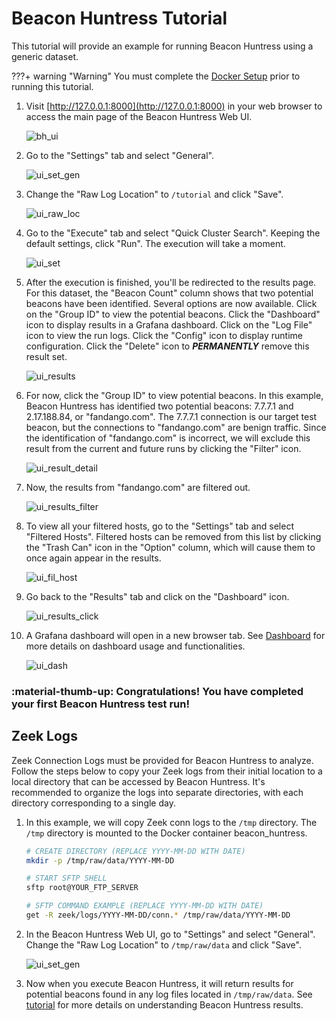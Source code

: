 # Beacon Huntress Tutorial

This tutorial will provide an example for running Beacon Huntress using a generic dataset.

???+ warning "Warning"
    You must complete the [Docker Setup](#docker) prior to running this tutorial.

1. Visit [http://127.0.0.1:8000](http://127.0.0.1:8000) in your web browser to access the main page of the Beacon Huntress Web UI.

   ![bh_ui](/assets/img/bh/home_page.png)

2. Go to the "Settings" tab and select "General".

   ![ui_set_gen](/assets/img/bh/gen_settings.png)

3. Change the "Raw Log Location" to `/tutorial` and click "Save".

   ![ui_raw_loc](/assets/img/bh/set_tutorial.png)

4. Go to the "Execute" tab and select "Quick Cluster Search". Keeping the default settings, click "Run". The execution will take a moment.

   ![ui_set](/assets/img/bh/search_quick_cluster.png)

5. After the execution is finished, you'll be redirected to the results page. For this dataset, the "Beacon Count" column shows that two potential beacons have been identified. Several options are now available. Click on the "Group ID" to view the potential beacons. Click the "Dashboard" icon to display results in a Grafana dashboard. Click on the "Log File" icon to view the run logs. Click the "Config" icon to display runtime configuration. Click the "Delete" icon to <i><b>PERMANENTLY</b></i> remove this result set.

   ![ui_results](/assets/img/bh/results_quick_cluster.png)

6. For now, click the "Group ID" to view potential beacons. In this example, Beacon Huntress has identified two potential beacons: 7.7.7.1 and 2.17.188.84, or "fandango.com". The 7.7.7.1 connection is our target test beacon, but the connections to "fandango.com" are benign traffic. Since the identification of "fandango.com" is incorrect, we will exclude this result from the current and future runs by clicking the "Filter" icon.

   ![ui_result_detail](/assets/img/bh/results_details_highlight.png)

7. Now, the results from "fandango.com" are filtered out.

   ![ui_results_filter](/assets/img/bh/results_details_filtered.png)

8. To view all your filtered hosts, go to the "Settings" tab and select "Filtered Hosts". Filtered hosts can be removed from this list by clicking the "Trash Can" icon in the "Option" column, which will cause them to once again appear in the results.

   ![ui_fil_host](/assets/img/bh/filtered_hosts.png)

9. Go back to the "Results" tab and click on the "Dashboard" icon.

   ![ui_results_click](/assets/img/bh/result_dash_highlighted.png)

10. A Grafana dashboard will open in a new browser tab. See [Dashboard]() for more details on dashboard usage and functionalities.

    ![ui_dash](/assets/img/bh/dash_main.png)

### :material-thumb-up: Congratulations! You have completed your first Beacon Huntress test run!

## <a name="zeek"></a>**Zeek Logs**

Zeek Connection Logs must be provided for Beacon Huntress to analyze. Follow the steps below to copy your Zeek logs from their initial location to a local directory that can be accessed by Beacon Huntress. It's recommended to organize the logs into separate directories, with each directory corresponding to a single day.

1. In this example, we will copy Zeek conn logs to the `/tmp` directory. The `/tmp` directory is mounted to the Docker container beacon_huntress.

   ```bash
   # CREATE DIRECTORY (REPLACE YYYY-MM-DD WITH DATE)
   mkdir -p /tmp/raw/data/YYYY-MM-DD

   # START SFTP SHELL
   sftp root@YOUR_FTP_SERVER

   # SFTP COMMAND EXAMPLE (REPLACE YYYY-MM-DD WITH DATE)
   get -R zeek/logs/YYYY-MM-DD/conn.* /tmp/raw/data/YYYY-MM-DD
   ```

2. In the Beacon Huntress Web UI, go to "Settings" and select "General". Change the "Raw Log Location" to `/tmp/raw/data` and click "Save".

   ![ui_set_gen](/assets/img/bh/gen_settings.png)

3. Now when you execute Beacon Huntress, it will return results for potential beacons found in any log files located in `/tmp/raw/data`. See [tutorial](#tutorial) for more details on understanding Beacon Huntress results.
